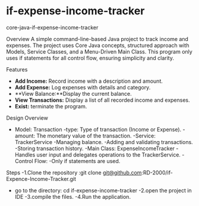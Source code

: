 # if-expense-income-tracker
core-java-if-expense-income-tracker

Overview
A simple command-line-based Java project to track income and expenses. 
The project uses Core Java concepts, structured approach with Models, Service Classes, and a Menu-Driven Main Class. 
This program only uses if statements for all control flow, ensuring simplicity and clarity.

Features
- **Add Income:** Record income with a description and amount.
- **Add Expense:** Log expenses with details and category.
- **View Balance:**Display the current balance.
- **View Transactions:** Display a list of all recorded income and expenses.
- **Exist:** terminate the program.

Design Overview
- Model: Transaction
-type: Type of transaction (Income or Expense).
-amount: The monetary value of the transaction.
-Service: TrackerService
-Managing balance.
-Adding and validating transactions.
-Storing transaction history.
-Main Class: ExpenseIncomeTracker
-Handles user input and delegates operations to the TrackerService.
-Control Flow:
-Only if statements are used.

Steps
-1.Clone the repository :git clone git@github.com:RD-2000/if-Expence-Income-Tracker.git
 - go to the directory: cd if-expense-income-tracker
-2.open the project in IDE
-3.compile the files.
-4.Run the application.



